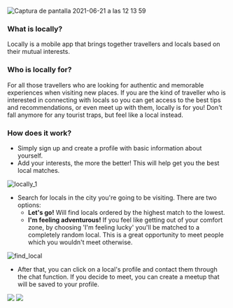 ![Captura de pantalla 2021-06-21 a las 12 13 59](https://user-images.githubusercontent.com/68306689/122746337-33b8c900-d28a-11eb-8c0e-b3528866fc2b.png)

### What is locally?
Locally is a mobile app that brings together travellers and locals based on their mutual interests. 

### Who is locally for? 
For all those travellers who are looking for authentic and memorable experiences when visiting new places. If you are the kind of traveller who is interested in connecting with locals so you can get access to the best tips and recommendations, or even meet up with them, locally is for you! Don't fall anymore for any tourist traps, but feel like a local instead. 

### How does it work?
* Simply sign up and create a profile with basic information about yourself.
* Add your interests, the more the better! This will help get you the best local matches. 

![locally_1](https://user-images.githubusercontent.com/68306689/122742470-43361300-d286-11eb-94e1-5485ae3040cd.png)


* Search for locals in the city you're going to be visiting. 
 There are two options: 
  * **Let's go!** Will find locals ordered by the highest match to the lowest. 
  * **I'm feeling adventurous!** If you feel like getting out of your comfort zone, by choosing 'I'm feeling lucky' you'll be matched to a completely random local. This is a great opportunity to meet people which you wouldn't meet otherwise. 

![find_local](https://user-images.githubusercontent.com/68306689/122803853-75b43000-d2c7-11eb-816e-2463606a64ca.png)


* After that, you can click on a local's profile and contact them through the chat function. If you decide to meet, you can create a meetup that will be saved to your profile. 

<img src="https://user-images.githubusercontent.com/68306689/122750844-51d4f800-d28f-11eb-89f9-79c39165df4a.png">
<img src="https://user-images.githubusercontent.com/68306689/122750865-58fc0600-d28f-11eb-9327-cc375de15779.png">
